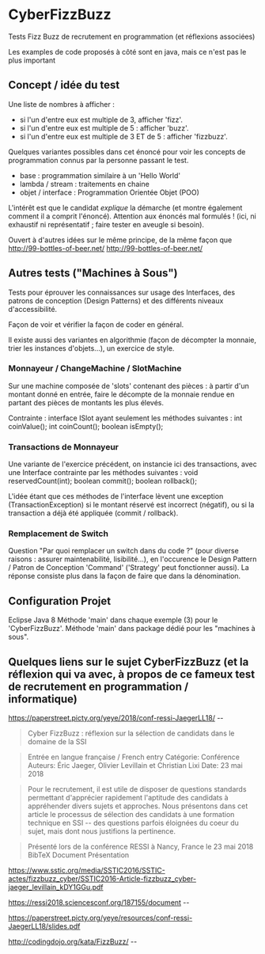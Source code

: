 # CyberFizzBuzz
Tests Fizz Buzz de recrutement en programmation (et réflexions associées)

Les examples de code proposés à côté sont en java, mais ce n'est pas le plus important

## Concept / idée du test

Une liste de nombres à afficher : 
* si l'un d'entre eux est multiple de 3, afficher 'fizz'. 
* si l'un d'entre eux est multiple de 5 : afficher 'buzz'. 
* si l'un d'entre eux est multiple de 3 ET de 5 : afficher 'fizzbuzz'. 

Quelques variantes possibles dans cet énoncé pour voir les concepts de programmation connus par la personne passant le test. 
* base : programmation similaire à un 'Hello World'
* lambda / stream : traitements en chaine
* objet / interface : Programmation Orientée Objet (POO)

L'intérêt est que le candidat *explique* la démarche (et montre également comment il a comprit l'énoncé). Attention aux énoncés mal formulés ! (ici, ni exhaustif ni représentatif ; faire tester en aveugle si besoin). 

Ouvert à d'autres idées sur le même principe, de la même façon que http://99-bottles-of-beer.net/ <http://99-bottles-of-beer.net/>

## Autres tests ("Machines à Sous")

Tests pour éprouver les connaissances sur usage des Interfaces, des patrons de conception (Design Patterns) et des différents niveaux d'accessibilité. 

Façon de voir et vérifier la façon de coder en général. 

Il existe aussi des variantes en algorithmie (façon de décompter la monnaie, trier les instances d'objets...), un exercice de style. 

### Monnayeur / ChangeMachine / SlotMachine

Sur une machine composée de 'slots' contenant des pièces : à partir d'un montant donné en entrée, faire le décompte de la monnaie rendue en partant des pièces de montants les plus élevés. 

Contrainte : interface ISlot ayant seulement les méthodes suivantes : int coinValue(); int coinCount(); boolean isEmpty();

### Transactions de Monnayeur

Une variante de l'exercice précédent, on instancie ici des transactions, avec une Interface contrainte par les méthodes suivantes : void reservedCount(int); boolean commit(); boolean rollback();

L'idée étant que ces méthodes de l'interface lèvent une exception (TransactionException) si le montant réservé est incorrect (négatif), ou si la transaction a déjà été appliquée (commit / rollback). 

### Remplacement de Switch

Question "Par quoi remplacer un switch dans du code ?" (pour diverse raisons : assurer maintenabilité, lisibilité...), en l'occurence le Design Pattern / Patron de Conception 'Command' ('Strategy' peut fonctionner aussi). La réponse consiste plus dans la façon de faire que dans la dénomination. 

## Configuration Projet

Eclipse
Java 8
Méthode 'main' dans chaque exemple (3) pour le 'CyberFizzBuzz'. 
Méthode 'main' dans package dédié pour les "machines à sous". 

## Quelques liens sur le sujet CyberFizzBuzz (et la réflexion qui va avec, à propos de ce fameux test de recrutement en programmation / informatique)

https://paperstreet.picty.org/yeye/2018/conf-ressi-JaegerLL18/ --

> Cyber FizzBuzz : réflexion sur la sélection de candidats dans le domaine de la SSI

>Entrée en langue française / French entry Catégorie: Conférence Auteurs: Éric Jaeger, Olivier Levillain et Christian Lixi
>Date: 23 mai 2018

>Pour le recrutement, il est utile de disposer de questions standards permettant d'apprécier rapidement l'aptitude des candidats à appréhender divers sujets et approches. Nous présentons dans cet article le processus de sélection des candidats à une formation technique en SSI -- des questions parfois éloignées du coeur du sujet, mais dont nous justifions la pertinence.

>Présenté lors de la conférence RESSI à Nancy, France le 23 mai 2018
>BibTeX Document Présentation

https://www.sstic.org/media/SSTIC2016/SSTIC-actes/fizzbuzz_cyber/SSTIC2016-Article-fizzbuzz_cyber-jaeger_levillain_kDY1GGu.pdf

https://ressi2018.sciencesconf.org/187155/document --

https://paperstreet.picty.org/yeye/resources/conf-ressi-JaegerLL18/slides.pdf

http://codingdojo.org/kata/FizzBuzz/ --
